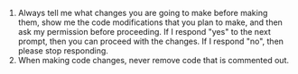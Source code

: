 1. Always tell me what changes you are going to make before making them, show me the code modifications that you plan to make, and then ask my permission before proceeding.  If I respond "yes" to the next prompt, then you can proceed with the changes.  If I respond "no", then please stop responding.
2. When making code changes, never remove code that is commented out.
